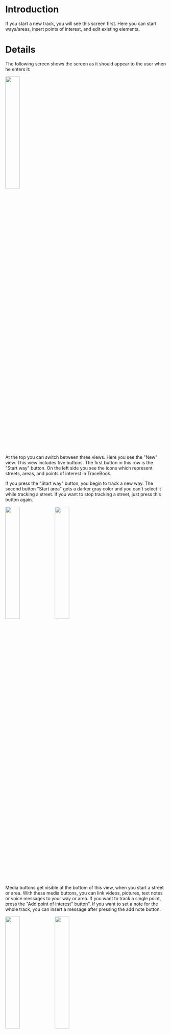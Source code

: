 # Introduction #

If you start a new track, you will see this screen first. Here you can start ways/areas, insert points of interest, and edit existing elements.

# Details #

The following screen shows the screen as it should appear to the user when he enters it:

<img src='http://swp-dv-ws2010-osm-1.googlecode.com/svn/wiki/img/manual_newtrack1.png' height='30%' width='30%' />


At the top you can switch between three views. Here you see the "New" view. This view includes five buttons. The first button in this row is the "Start way" button.
On the left side you see the icons which represent streets, areas, and points of interest in TraceBook.

If you press the "Start way" button, you begin to track a new way. The second button "Start area" gets a darker gray color and you can't select it while tracking a street. If you want to stop tracking a street, just press this button again.

<img src='http://swp-dv-ws2010-osm-1.googlecode.com/svn/wiki/img/manual_newtrack_startway.png' height='30%' width='30%' />
<img src='http://swp-dv-ws2010-osm-1.googlecode.com/svn/wiki/img/manual_newtrack_startarea.png' height='30%' width='30%' />

Media buttons get visible at the bottom of this view, when you start a street or area. With these media buttons, you can link videos, pictures, text notes or voice messages to your way or area. If you want to track a single point, press the "Add point of interest" button". If you want to set a note for the whole track, you can insert a message after pressing the add note button.

<img src='http://swp-dv-ws2010-osm-1.googlecode.com/svn/wiki/img/manual_newtrack_edittracknote.png' height='30%' width='30%' />
<img src='http://swp-dv-ws2010-osm-1.googlecode.com/svn/wiki/img/manual_newtrack_saving.png' height='30%' width='30%' />

The second view on the right, is the edit view.

<img src='http://swp-dv-ws2010-osm-1.googlecode.com/svn/wiki/img/manual_newtrack_edit_empty.png' height='30%' width='30%' />
<img src='http://swp-dv-ws2010-osm-1.googlecode.com/svn/wiki/img/manual_newtrack_edit_full.png' height='30%' width='30%' />

Here you see a list of all your tracked elements. In each list entry, you can see the same picture on the right side, which identify a POI, way or area. You can see the ID of each element and the coordinates with latitude and longitude. For ways you got start and end coordinates. Also you can see how many media files are linked to the element. If you look at a way or area element, again you can see the additional information of how many points are tracked for this element.

<img src='http://swp-dv-ws2010-osm-1.googlecode.com/svn/wiki/img/manual_newtrack_edit_edit.png' height='30%' width='30%' />

With a long click on one item you can see a context menu. Here you can delete this element from this track or you can edit all meta information. With a short click on the element, you also come to the view where you can edit the meta and media tags.